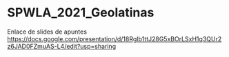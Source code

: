 # SPWLA_2021_Geolatinas

Enlace de slides de apuntes
https://docs.google.com/presentation/d/18RgIb1ttJ28G5xBOrLSxH1q3QUr2z6JAD0FZmuAS-L4/edit?usp=sharing